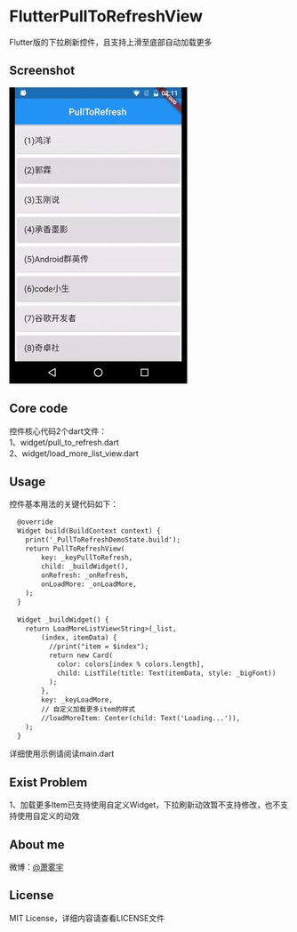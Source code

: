 # FlutterPullToRefreshView

Flutter版的下拉刷新控件，且支持上滑至底部自动加载更多


## Screenshot

![](screen/screenshot.gif)


## Core code

控件核心代码2个dart文件：  
1、widget/pull_to_refresh.dart  
2、widget/load_more_list_view.dart  


## Usage

控件基本用法的关键代码如下：

```
  @override
  Widget build(BuildContext context) {
    print('_PullToRefreshDemoState.build');
    return PullToRefreshView(
        key: _keyPullToRefresh,
        child: _buildWidget(),
        onRefresh: _onRefresh,
        onLoadMore: _onLoadMore,
    );
  }

  Widget _buildWidget() {
    return LoadMoreListView<String>(_list,
        (index, itemData) {
          //print("item = $index");
          return new Card(
            color: colors[index % colors.length],
            child: ListTile(title: Text(itemData, style: _bigFont))
          );
        },
        key: _keyLoadMore,
        // 自定义加载更多item的样式
        //loadMoreItem: Center(child: Text('Loading...')),
    );
  }
```

详细使用示例请阅读main.dart  


## Exist Problem

1、加载更多Item已支持使用自定义Widget，下拉刷新动效暂不支持修改，也不支持使用自定义的动效  


## About me

微博：[@萧雾宇](http://weibo.com/payge)  


## License

MIT License，详细内容请查看LICENSE文件


